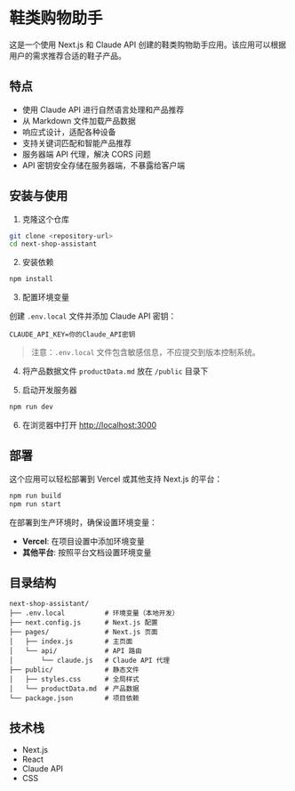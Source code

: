 # 鞋类购物助手

这是一个使用 Next.js 和 Claude API 创建的鞋类购物助手应用。该应用可以根据用户的需求推荐合适的鞋子产品。

## 特点

- 使用 Claude API 进行自然语言处理和产品推荐
- 从 Markdown 文件加载产品数据
- 响应式设计，适配各种设备
- 支持关键词匹配和智能产品推荐
- 服务器端 API 代理，解决 CORS 问题
- API 密钥安全存储在服务器端，不暴露给客户端

## 安装与使用

1. 克隆这个仓库

```bash
git clone <repository-url>
cd next-shop-assistant
```

2. 安装依赖

```bash
npm install
```

3. 配置环境变量

创建 `.env.local` 文件并添加 Claude API 密钥：

```
CLAUDE_API_KEY=你的Claude_API密钥
```

> 注意：`.env.local` 文件包含敏感信息，不应提交到版本控制系统。

4. 将产品数据文件 `productData.md` 放在 `/public` 目录下

5. 启动开发服务器

```bash
npm run dev
```

6. 在浏览器中打开 [http://localhost:3000](http://localhost:3000)

## 部署

这个应用可以轻松部署到 Vercel 或其他支持 Next.js 的平台：

```bash
npm run build
npm run start
```

在部署到生产环境时，确保设置环境变量：

- **Vercel**: 在项目设置中添加环境变量
- **其他平台**: 按照平台文档设置环境变量

## 目录结构

```
next-shop-assistant/
├── .env.local          # 环境变量（本地开发）
├── next.config.js      # Next.js 配置
├── pages/              # Next.js 页面
│   ├── index.js        # 主页面
│   └── api/            # API 路由
│       └── claude.js   # Claude API 代理
├── public/             # 静态文件
│   ├── styles.css      # 全局样式
│   └── productData.md  # 产品数据
└── package.json        # 项目依赖
```

## 技术栈

- Next.js
- React
- Claude API
- CSS
